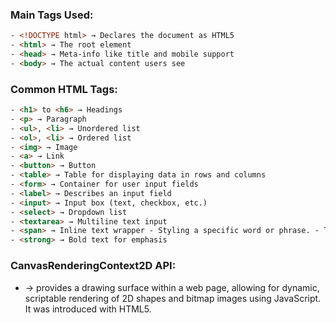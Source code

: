 ### Main Tags Used:
```html
- <!DOCTYPE html> → Declares the document as HTML5
- <html> → The root element
- <head> → Meta-info like title and mobile support
- <body> → The actual content users see
```

### Common HTML Tags:
```html
- <h1> to <h6> → Headings
- <p> → Paragraph
- <ul>, <li> → Unordered list
- <ol>, <li> → Ordered list
- <img> → Image
- <a> → Link
- <button> → Button
- <table> → Table for displaying data in rows and columns
- <form> → Container for user input fields
- <label> → Describes an input field
- <input> → Input box (text, checkbox, etc.)
- <select> → Dropdown list
- <textarea> → Multiline text input
- <span> → Inline text wrapper - Styling a specific word or phrase. - Targeting small chunks of text with JavaScript.
- <strong> → Bold text for emphasis
```

### CanvasRenderingContext2D API:
- <canvas> → provides a drawing surface within a web page, allowing for dynamic, scriptable rendering of 2D shapes and bitmap images using JavaScript. It was introduced with HTML5.
